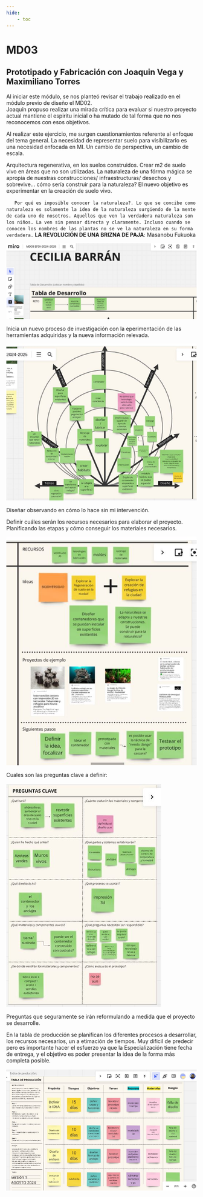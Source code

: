 ```yaml
---
hide:
    - toc
---
```


# **MD03**
## **Prototipado y Fabricación** con Joaquin Vega y Maximiliano Torres

Al iniciar este módulo, se nos planteó revisar el trabajo realizado en el módulo previo de diseño el MD02.   
Joaquín propuso realizar una mirada crítica para evaluar si nuestro proyecto actual mantiene el espiritu inicial o ha mutado de tal forma que no nos reconocemos con esos objetivos. 

Al realizar este ejercicio, me surgen cuestionamientos referente al enfoque del tema general. La necesidad de representar suelo para visibilizarlo es una necesidad enfocada en MI. 
Un cambio de perspectiva, un cambio de escala.

Arquitectura regenerativa, en los suelos construidos. Crear m2 de suelo vivo en áreas que no son utilizadas. 
La naturaleza de una fórma mágica se apropia de nuestras construcciones/ infraestructuras/ desechos y sobrevive... cómo sería construir para la naturaleza?
El nuevo objetivo es experimentar en la creación de suelo vivo.

`   Por qué es imposible conocer la naturaleza?.
Lo que se concibe como naturaleza es
solamente la idea de la naturaleza surgiendo de
la mente de cada uno de nosotros. Aquellos que
ven la verdadera naturaleza son los niños. La
ven sin pensar directa y claramente. Incluso
cuando se conocen los nombres de las plantas
no se ve la naturaleza en su forma verdadera.`
**LA REVOLUCIÓN DE UNA BRIZNA DE PAJA**: Masanobu Fukuoka

![](../images/MD03/1.JPG)

Inicia un nuevo proceso de investigación con la eperimentación de las herramientas adquiridas y la nueva información relevada. 

![](../images/MD03/2.JPG)

Diseñar observando en cómo lo hace sin mi intervención. 

Definir cuáles serán los recursos necesarios para elaborar el proyecto. Planificando las etapas y cómo conseguir los materiales necesarios.

![](../images/MD03/3.JPG)

Cuales son las preguntas clave a definir:

![](../images/MD03/4.JPG)

Preguntas que seguramente se irán reformulando a medida que el proyecto se desarrolle.

En la tabla de producción se planifican los diferentes procesos a desarrollar, los recursos necesarios, un a etimación de tiempos. Muy dificil de predecir pero es importante hacer el esfuerzo ya que la Especialización tiene fecha de entrega, y el objetivo es poder presentar la idea de la forma más completa posible.

![](../images/MD03/5.JPG)

